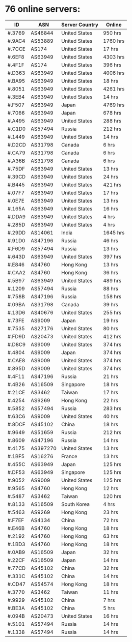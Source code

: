 # 76 online servers:

| ID | ASN | Server Country | Online |
| ------ | ------ | ------ | ------ |
| #.3769 | AS46844 | United States | 950 hrs |
| #.9AC4 | AS53889 | United States | 1760 hrs |
| #.7CCE | AS174 | United States | 17 hrs |
| #.6EF8 | AS63949 | United States | 4303 hrs |
| #.4F1F | AS174 | United States | 396 hrs |
| #.D363 | AS63949 | United States | 4006 hrs |
| #.BA95 | AS63949 | United States | 18 hrs |
| #.8051 | AS63949 | United States | 4261 hrs |
| #.3EB4 | AS63949 | United States | 14 hrs |
| #.F507 | AS63949 | Japan | 4769 hrs |
| #.7066 | AS63949 | Japan | 678 hrs |
| #.A495 | AS63949 | United States | 288 hrs |
| #.C1D0 | AS57494 | Russia | 212 hrs |
| #.1449 | AS63949 | United States | 14 hrs |
| #.D2CD | AS31798 | Canada | 6 hrs |
| #.CA79 | AS31798 | Canada | 6 hrs |
| #.A36B | AS31798 | Canada | 6 hrs |
| #.75DF | AS63949 | United States | 13 hrs |
| #.39CD | AS63949 | United States | 24 hrs |
| #.B445 | AS63949 | United States | 421 hrs |
| #.07F7 | AS63949 | United States | 17 hrs |
| #.0E7E | AS63949 | United States | 13 hrs |
| #.165A | AS63949 | United States | 16 hrs |
| #.DDA9 | AS63949 | United States | 4 hrs |
| #.285D | AS63949 | United States | 4 hrs |
| #.29DD | AS14061 | India | 1645 hrs |
| #.91D0 | AS47196 | Russia | 46 hrs |
| #.F6D9 | AS57494 | Russia | 13 hrs |
| #.643D | AS63949 | United States | 397 hrs |
| #.E846 | AS4760 | Hong Kong | 13 hrs |
| #.CAA2 | AS4760 | Hong Kong | 36 hrs |
| #.5B97 | AS63949 | United States | 489 hrs |
| #.1209 | AS57494 | Russia | 88 hrs |
| #.758B | AS47196 | Russia | 158 hrs |
| #.09BA | AS31798 | Canada | 39 hrs |
| #.13D6 | AS40676 | United States | 255 hrs |
| #.73FE | AS9009 | Japan | 19 hrs |
| #.7535 | AS27176 | United States | 80 hrs |
| #.FD9D | AS20473 | United States | 412 hrs |
| #.D8C9 | AS9009 | United States | 374 hrs |
| #.4804 | AS9009 | Japan | 374 hrs |
| #.CAE8 | AS9009 | United States | 374 hrs |
| #.895D | AS9009 | United States | 374 hrs |
| #.4F11 | AS47196 | Russia | 21 hrs |
| #.4B26 | AS16509 | Singapore | 18 hrs |
| #.21CE | AS3462 | Taiwan | 17 hrs |
| #.4254 | AS9269 | Hong Kong | 22 hrs |
| #.5852 | AS57494 | Russia | 283 hrs |
| #.63C6 | AS9009 | United States | 40 hrs |
| #.8DCF | AS45102 | China | 18 hrs |
| #.9649 | AS51659 | Russia | 212 hrs |
| #.8609 | AS47196 | Russia | 14 hrs |
| #.4175 | AS397270 | United States | 13 hrs |
| #.1BF5 | AS16276 | France | 13 hrs |
| #.455C | AS63949 | Japan | 125 hrs |
| #.DF53 | AS63949 | Singapore | 125 hrs |
| #.9052 | AS9009 | United States | 125 hrs |
| #.9565 | AS4760 | Hong Kong | 12 hrs |
| #.5487 | AS3462 | Taiwan | 120 hrs |
| #.8133 | AS16509 | South Korea | 4 hrs |
| #.5463 | AS9269 | Hong Kong | 23 hrs |
| #.F7EF | AS4134 | China | 72 hrs |
| #.E46B | AS4760 | Hong Kong | 18 hrs |
| #.2192 | AS4760 | Hong Kong | 63 hrs |
| #.1BD3 | AS4760 | Hong Kong | 18 hrs |
| #.0AB9 | AS16509 | Japan | 32 hrs |
| #.22CF | AS16509 | Japan | 14 hrs |
| #.77CD | AS45102 | China | 32 hrs |
| #.331C | AS45102 | China | 14 hrs |
| #.CD47 | AS54574 | Hong Kong | 18 hrs |
| #.3770 | AS3462 | Taiwan | 11 hrs |
| #.9929 | AS45102 | China | 7 hrs |
| #.BE3A | AS45102 | China | 5 hrs |
| #.094B | AS20473 | United States | 16 hrs |
| #.5101 | AS57494 | Russia | 14 hrs |
| #.1338 | AS57494 | Russia | 14 hrs |

